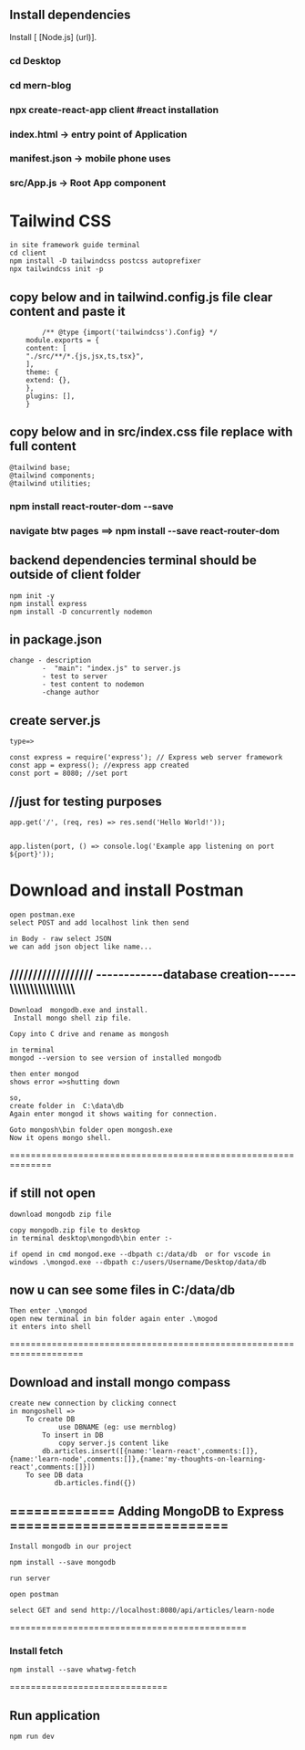 ## Install dependencies
 Install [ [Node.js] (url)].

### cd Desktop
### cd mern-blog
### npx create-react-app client  #react installation

### index.html -> entry point of Application
### manifest.json -> mobile phone uses

### src/App.js -> Root App component

# Tailwind CSS 

	in site framework guide terminal
	cd client
	npm install -D tailwindcss postcss autoprefixer
	npx tailwindcss init -p

## copy below and in tailwind.config.js file clear content and paste it


		    /** @type {import('tailwindcss').Config} */
		module.exports = {
		content: [
		"./src/**/*.{js,jsx,ts,tsx}",
		],
		theme: {
		extend: {},
		},
		plugins: [],
		}


## copy below and in src/index.css file replace with full content

	@tailwind base;
	@tailwind components;
	@tailwind utilities;


### npm install react-router-dom --save

### navigate btw pages ==> npm install --save react-router-dom


## backend dependencies terminal should be outside of client folder
	npm init -y
	npm install express
	npm install -D concurrently nodemon



## in package.json
  
	change - description 
			-  "main": "index.js" to server.js
			- test to server
			- test content to nodemon
			-change author


## create server.js
	type=>

	const express = require('express'); // Express web server framework
	const app = express(); //express app created
	const port = 8080; //set port


## //just for testing purposes

	app.get('/', (req, res) => res.send('Hello World!'));


	app.listen(port, () => console.log('Example app listening on port ${port}'));


# Download and install Postman
	open postman.exe
	select POST and add localhost link then send

	in Body - raw select JSON
	we can add json object like name...

## ////////////////// ------------database creation-----\\\\\\\\\\\\\\\\\\\\\\\\\\\\\\\

	Download  mongodb.exe and install.
	 Install mongo shell zip file.

	Copy into C drive and rename as mongosh

	in terminal 
	mongod --version to see version of installed mongodb

	then enter mongod
	shows error =>shutting down
	
	so,
	create folder in  C:\data\db
	Again enter mongod it shows waiting for connection.

	Goto mongosh\bin folder open mongosh.exe 
	Now it opens mongo shell.

==============================================================
## if still not open
	download mongodb zip file

	copy mongodb.zip file to desktop
	in terminal desktop\mongodb\bin enter :-

	if opend in cmd mongod.exe --dbpath c:/data/db  or for vscode in windows .\mongod.exe --dbpath c:/users/Username/Desktop/data/db


## now u can see some files in C:/data/db 

	Then enter .\mongod
	open new terminal in bin folder again enter .\mogod 
	it enters into shell 

====================================================================

## Download and install mongo compass

	create new connection by clicking connect  
	in mongoshell => 
		To create DB 
	       		use DBNAME (eg: use mernblog) 
	        To insert in DB
	    		copy server.js content like
			db.articles.insert([{name:'learn-react',comments:[]},{name:'learn-node',comments:[]},{name:'my-thoughts-on-learning-react',comments:[]}])
		To see DB data
		       db.articles.find({})



## =============  Adding MongoDB to Express ===========================

	Install mongodb in our project 

	npm install --save mongodb

	run server

	open postman 

	select GET and send http://localhost:8080/api/articles/learn-node 


=============================================
### Install fetch 
	npm install --save whatwg-fetch

==============================
## Run application 
	npm run dev	
